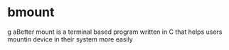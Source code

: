 # bmount
g aBetter mount is a terminal based program written in C that helps users mountin device in their system more easily
